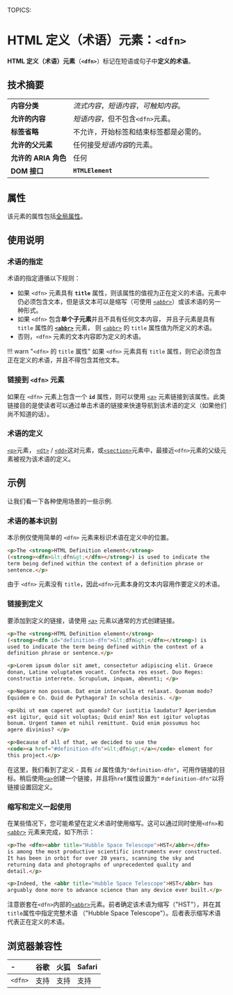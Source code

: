 TOPICS: <dfn>

# HTML 定义（术语）元素：`<dfn>`

**HTML 定义（术语）元素**（**`<dfn>`**）标记在短语或句子中**定义的术语**。

## 技术摘要

|  |  |
| :-- | :-- |
| **内容分类** | *流式内容*，*短语内容*，*可触知内容*。 |
| **允许的内容** | *短语内容*，但不包含`<dfn>`元素。 |
| **标签省略** | 不允许，开始标签和结束标签都是必需的。 |
| **允许的父元素** | 任何接受*短语内容*的元素。 |
| **允许的 ARIA 角色** | 任何 |
| **DOM 接口** | **`HTMLElement`** |

## 属性

该元素的属性包括[全局属性](/zh-hans/webfrontend/HTML_Global_Attributes)。

## 使用说明

### 术语的指定

术语的指定遵循以下规则：

- 如果 `<dfn>` 元素具有 **`title`** 属性，则该属性的值视为正在定义的术语。元素中仍必须包含文本，但是该文本可以是缩写（可使用 *[`<abbr>`](/zh-hans/webfrontend/<abbr>)*）或该术语的另一种形式。
- 如果 `<dfn>` 包含**单个子元素**并且不具有任何文本内容，
并且子元素是具有 `title` 属性的 **[`<abbr>`](/zh-hans/webfrontend/<abbr>)** 元素，
则 [`<abbr>`](/zh-hans/webfrontend/<abbr>) 的 `title` 属性值为所定义的术语。
- 否则，`<dfn>` 元素的文本内容即为定义的术语。

!!! warn "`<dfn>` 的 `title` 属性"
    如果 `<dfn>` 元素具有 `title` 属性，则它必须包含正在定义的术语，并且不得包含其他文本。

### 链接到 `<dfn>` 元素

如果在 `<dfn>` 元素上包含一个 **`id`** 属性，则可以使用 *[`<a>`](/zh-hans/webfrontend/<a>)* 元素链接到该属性。此类链接目的是使读者可以通过单击术语的链接来快速导航到该术语的定义（如果他们尚不知道的话）。

### 术语的定义

[`<p>`](/zh-hans/webfrontend/<p>)元素，
[`<dt>`](/zh-hans/webfrontend/<dt>) / [`<dd>`](/zh-hans/webfrontend/<dd>)这对元素，或[`<section>`](/zh-hans/webfrontend/<section>)元素中，最接近`<dfn>`元素的父级元素被视为该术语的定义。

## 示例

让我们看一下各种使用场景的一些示例.

### 术语的基本识别

本示例仅使用简单的 `<dfn>` 元素来标识术语在定义中的位置。

```html
<p>The <strong>HTML Definition element</strong>
(<strong><dfn>&lt;dfn&gt;</dfn></strong>) is used to indicate the
term being defined within the context of a definition phrase or
sentence.</p>
```

由于 `<dfn>` 元素没有 `title`，因此`<dfn>`元素本身的文本内容用作要定义的术语。

### 链接到定义

要添加到定义的链接，请使用 *[`<a>`](/zh-hans/webfrontend/<a>)* 元素以通常的方式创建链接。

```html
<p>The <strong>HTML Definition element</strong>
(<strong><dfn id="definition-dfn">&lt;dfn&gt;</dfn></strong>) is
used to indicate the term being defined within the context of a
definition phrase or sentence.</p>

<p>Lorem ipsum dolor sit amet, consectetur adipiscing elit. Graece
donan, Latine voluptatem vocant. Confecta res esset. Duo Reges:
constructio interrete. Scrupulum, inquam, abeunti; </p>

<p>Negare non possum. Dat enim intervalla et relaxat. Quonam modo?
Equidem e Cn. Quid de Pythagora? In schola desinis. </p>

<p>Ubi ut eam caperet aut quando? Cur iustitia laudatur? Aperiendum
est igitur, quid sit voluptas; Quid enim? Non est igitur voluptas
bonum. Urgent tamen et nihil remittunt. Quid enim possumus hoc
agere divinius? </p>

<p>Because of all of that, we decided to use the
<code><a href="#definition-dfn">&lt;dfn&gt;</a></code> element for
this project.</p>
```

在这里，我们看到了定义 - 具有 *`id`* 属性值为`"definition-dfn"`，可用作链接的目标。稍后使用[`<a>`](/zh-hans/webfrontend/<a>)创建一个链接，并且将`href`属性设置为`"＃definition-dfn"`以将链接设置回定义。

### 缩写和定义一起使用

在某些情况下，您可能希望在定义术语时使用缩写。这可以通过同时使用`<dfn>`和 *[`<abbr>`](/zh-hans/webfrontend/<abbr>)* 元素来完成，如下所示：

```html
<p>The <dfn><abbr title="Hubble Space Telescope">HST</abbr></dfn>
is among the most productive scientific instruments ever constructed.
It has been in orbit for over 20 years, scanning the sky and
returning data and photographs of unprecedented quality and
detail.</p>

<p>Indeed, the <abbr title="Hubble Space Telescope">HST</abbr> has
arguably done more to advance science than any device ever built.</p>
```

注意嵌套在`<dfn>`内部的[`<abbr>`](/zh-hans/webfrontend/<abbr>)元素。前者确定该术语为缩写（"HST"），并在其`title`属性中指定完整术语
（"Hubble Space Telescope"）。后者表示缩写术语代表正在定义的术语。

## 浏览器兼容性

| - | 谷歌 | 火狐 | Safari |
| :--- | :--- | :--- | :--- |
| `<dfn>` | 支持 | 支持 | 支持 |
